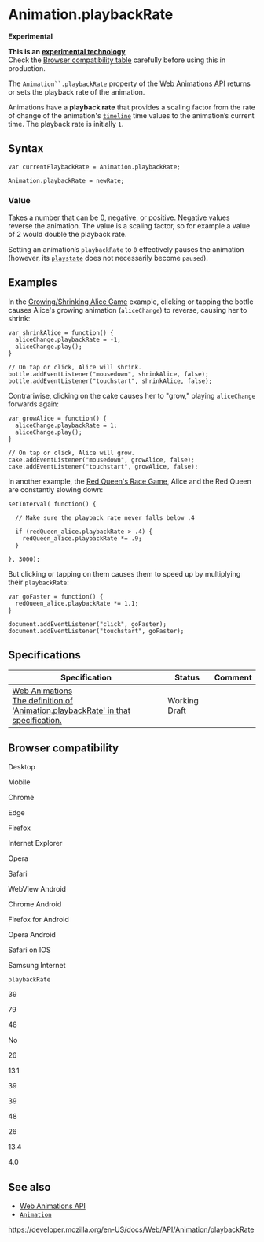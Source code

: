 # Animation.playbackRate

**Experimental**

**This is an [experimental technology](https://developer.mozilla.org/en-US/docs/MDN/Guidelines/Conventions_definitions#experimental)**  
Check the [Browser compatibility table](#browser_compatibility) carefully before using this in production.

The ` Animation``.playbackRate ` property of the [Web Animations API](../web_animations_api) returns or sets the playback rate of the animation.

Animations have a **playback rate** that provides a scaling factor from the rate of change of the animation's [`timeline`](../documenttimeline) time values to the animation’s current time. The playback rate is initially `1`.

## Syntax

    var currentPlaybackRate = Animation.playbackRate;

    Animation.playbackRate = newRate;

### Value

Takes a number that can be 0, negative, or positive. Negative values reverse the animation. The value is a scaling factor, so for example a value of 2 would double the playback rate.

Setting an animation’s `playbackRate` to `0` effectively pauses the animation (however, its [`playstate`](playstate) does not necessarily become `paused`).

## Examples

In the [Growing/Shrinking Alice Game](https://codepen.io/rachelnabors/pen/PNYGZQ?editors=0010) example, clicking or tapping the bottle causes Alice's growing animation (`aliceChange`) to reverse, causing her to shrink:

    var shrinkAlice = function() {
      aliceChange.playbackRate = -1;
      aliceChange.play();
    }

    // On tap or click, Alice will shrink.
    bottle.addEventListener("mousedown", shrinkAlice, false);
    bottle.addEventListener("touchstart", shrinkAlice, false);

Contrariwise, clicking on the cake causes her to "grow," playing `aliceChange` forwards again:

    var growAlice = function() {
      aliceChange.playbackRate = 1;
      aliceChange.play();
    }

    // On tap or click, Alice will grow.
    cake.addEventListener("mousedown", growAlice, false);
    cake.addEventListener("touchstart", growAlice, false);

In another example, the [Red Queen's Race Game](https://codepen.io/rachelnabors/pen/PNGGaV?editors=0010), Alice and the Red Queen are constantly slowing down:

    setInterval( function() {

      // Make sure the playback rate never falls below .4

      if (redQueen_alice.playbackRate > .4) {
        redQueen_alice.playbackRate *= .9;
      }

    }, 3000);

But clicking or tapping on them causes them to speed up by multiplying their `playbackRate`:

    var goFaster = function() {
      redQueen_alice.playbackRate *= 1.1;
    }

    document.addEventListener("click", goFaster);
    document.addEventListener("touchstart", goFaster);

## Specifications

<table><thead><tr class="header"><th>Specification</th><th>Status</th><th>Comment</th></tr></thead><tbody><tr class="odd"><td><a href="https://drafts.csswg.org/web-animations-1/#dom-animation-playbackrate">Web Animations<br />
<span class="small">The definition of 'Animation.playbackRate' in that specification.</span></a></td><td><span class="spec-wd">Working Draft</span></td><td></td></tr></tbody></table>

## Browser compatibility

Desktop

Mobile

Chrome

Edge

Firefox

Internet Explorer

Opera

Safari

WebView Android

Chrome Android

Firefox for Android

Opera Android

Safari on IOS

Samsung Internet

`playbackRate`

39

79

48

No

26

13.1

39

39

48

26

13.4

4.0

## See also

- [Web Animations API](../web_animations_api)
- [`Animation`](../animation)

<a href="https://developer.mozilla.org/en-US/docs/Web/API/Animation/playbackRate" class="_attribution-link">https://developer.mozilla.org/en-US/docs/Web/API/Animation/playbackRate</a>
